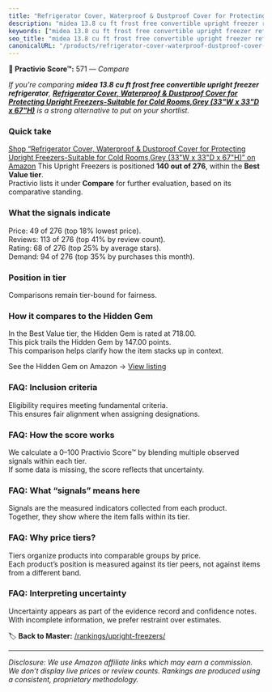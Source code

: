 ```yaml
---
title: "Refrigerator Cover, Waterproof & Dustproof Cover for Protecting Upright Freezers-Suitable for Cold Rooms,Grey (33\"W x 33\"D x 67\"H)"
description: "midea 13.8 cu ft frost free convertible upright freezer refrigerator: Data-driven ranking using the Practivio Score™. Positioned by quality, value, demand, fin…"
keywords: ["midea 13.8 cu ft frost free convertible upright freezer refrigerator"]
seo_title: "midea 13.8 cu ft frost free convertible upright freezer refrigerator — Compare (2025)"
canonicalURL: "/products/refrigerator-cover-waterproof-dustproof-cover-for-protecting-upright-freezers-suitable-for-cold-roomsgrey-33w-x-33d-x-67h-B0CXCTKVG2/"
---
```


**🛒 Practivio Score™:** 571 — _Compare_


*If you're comparing **midea 13.8 cu ft frost free convertible upright freezer refrigerator**, **[Refrigerator Cover, Waterproof & Dustproof Cover for Protecting Upright Freezers-Suitable for Cold Rooms,Grey (33"W x 33"D x 67"H)](https://www.amazon.com/dp/B0CXCTKVG2?tag=practivio-20)** is a strong alternative to put on your shortlist.*
### Quick take
[Shop “Refrigerator Cover, Waterproof & Dustproof Cover for Protecting Upright Freezers-Suitable for Cold Rooms,Grey (33"W x 33"D x 67"H)” on Amazon](https://www.amazon.com/dp/B0CXCTKVG2?tag=practivio-20)
This Upright Freezers is positioned **140 out of 276**, within the **Best Value tier**.  
Practivio lists it under **Compare** for further evaluation, based on its comparative standing.

### What the signals indicate
Price: 49 of 276 (top 18% lowest price).  
Reviews: 113 of 276 (top 41% by review count).  
Rating: 68 of 276 (top 25% by average stars).  
Demand: 94 of 276 (top 35% by purchases this month).

### Position in tier
Comparisons remain tier-bound for fairness.

### How it compares to the Hidden Gem
In the Best Value tier, the Hidden Gem is rated at 718.00.  
This pick trails the Hidden Gem by 147.00 points.  
This comparison helps clarify how the item stacks up in context.  

See the Hidden Gem on Amazon → [View listing](https://www.amazon.com/dp/B00IR8H55A?tag=practivio-20)

### FAQ: Inclusion criteria
Eligibility requires meeting fundamental criteria.  
This ensures fair alignment when assigning designations.

### FAQ: How the score works
We calculate a 0–100 Practivio Score™ by blending multiple observed signals within each tier.  
If some data is missing, the score reflects that uncertainty.

### FAQ: What “signals” means here
Signals are the measured indicators collected from each product.  
Together, they show where the item falls within its tier.

### FAQ: Why price tiers?
Tiers organize products into comparable groups by price.  
Each product’s position is measured against its tier peers, not against items from a different band.

### FAQ: Interpreting uncertainty
Uncertainty appears as part of the evidence record and confidence notes.  
With incomplete information, we prefer restraint over estimates.

<!-- Missing template for Compare/CompareWithinPriceClass -->


🏷️ **Back to Master:** [/rankings/upright-freezers/](/rankings/upright-freezers/)

---
_Disclosure: We use Amazon affiliate links which may earn a commission. We don’t display live prices or review counts. Rankings are produced using a consistent, proprietary methodology._
